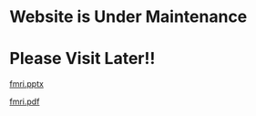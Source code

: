 # Website is Under Maintenance 
# Please Visit Later!!



[fmri.pptx](https://github.com/pchourasia1/pchourasia1.github.io/files/11265016/fmri.pptx)

[fmri.pdf](https://github.com/pchourasia1/pchourasia1.github.io/files/11265017/fmri.pdf)

